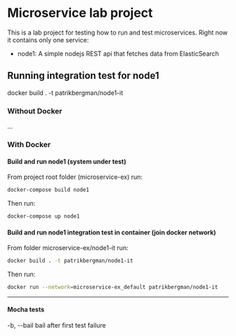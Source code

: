 # Microservice lab project  
This is a lab project for testing how to run and test microservices. Right now it contains only one service:  
- node1: A simple nodejs REST api that fetches data from ElasticSearch  

## Running integration test for node1
docker build . -t patrikbergman/node1-it
### Without Docker
...

### With Docker

#### Build and run node1 (system under test)
From project root folder (microservice-ex) run:
```sh
docker-compose build node1
```
Then run:
```sh
docker-compose up node1
```

#### Build and run node1 integration test in container (join docker network)
From folder microservice-ex/node1-it run:
```sh
docker build . -t patrikbergman/node1-it
```
Then run:
```sh
docker run --network=microservice-ex_default patrikbergman/node1-it
```

*** 

#### Mocha tests
-b, --bail                      bail after first test failure

